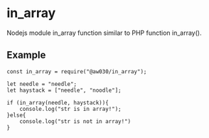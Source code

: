 # in_array
Nodejs module in_array function similar to PHP function in_array().

## Example
    const in_array = require("@aw030/in_array");

    let needle = "needle";
    let haystack = ["needle", "noodle"];

    if (in_array(needle, haystack)){
        console.log("str is in array!");
    }else{
        console.log("str is not in array!")
    }

